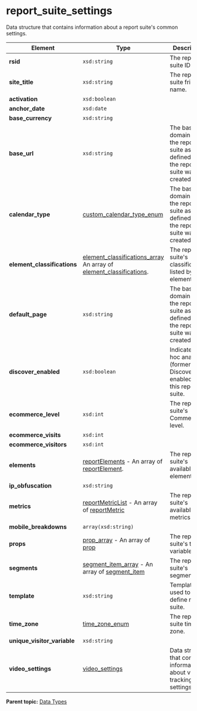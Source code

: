 # report_suite_settings

Data structure that contains information about a report suite's common settings.

|Element|Type|Description|
|-------|----|-----------|
| **rsid** | `xsd:string` | The report suite ID. |
| **site_title** | `xsd:string` | The report suite friendly name. |
| **activation** | `xsd:boolean` | |
| **anchor_date** | `xsd:date` | |
| **base_currency** | `xsd:string` | |
| **base_url** | `xsd:string` | The base domain for the report suite as defined when the report suite was created. |
| **calendar_type** | [custom_calendar_type_enum](r_custom_calendar_type_enum.md#) | The base domain for the report suite as defined when the report suite was created. |
| **element_classifications** | [element_classifications_array](r_element_classifications_array.md#) An array of [element_classifications](r_element_classifications.md#).| The report suite's classifications listed by element. |
| **default_page** | `xsd:string` | The base domain for the report suite as defined when the report suite was created. |
| **discover_enabled** | `xsd:boolean` | Indicates if ad hoc analysis (formerly Discover) is enabled for this report suite. |
| **ecommerce_level** | `xsd:int` | The report suite's Commerce level. |
| **ecommerce_visits** | `xsd:int` | |
| **ecommerce_visitors** | `xsd:int` | |
| **elements** | [reportElements](r_reportElements.md#) - An array of [reportElement](r_reportElement.md#).| The report suite's available elements. |
| **ip_obfuscation** | `xsd:string` | |
| **metrics** | [reportMetricList](r_reportMetricList.md#) - An array of [reportMetric](r_reportMetric.md#) | The report suite's available metrics. |
| **mobile_breakdowns** | `array(xsd:string)`  | |
| **props** | [prop_array](r_prop_array.md#) - An array of [prop](r_prop.md#) | The report suite's traffic variables. |
| **segments** | [segment_item_array](r_segment_item_array.md#) - An array of [segment_item](r_segment_item.md#) | The report suite's segments. |
| **template** | `xsd:string` | Template used to define report suite. |
| **time_zone** | [time_zone_enum](r_timezone_enum.md#) | The report suite time zone. |
| **unique_visitor_variable** | `xsd:string` | |
| **video_settings** | [video_settings](r_video_settings.md#) | Data structure that contains information about video tracking settings. |

**Parent topic:** [Data Types](../data_types/c_datatypes.md)

